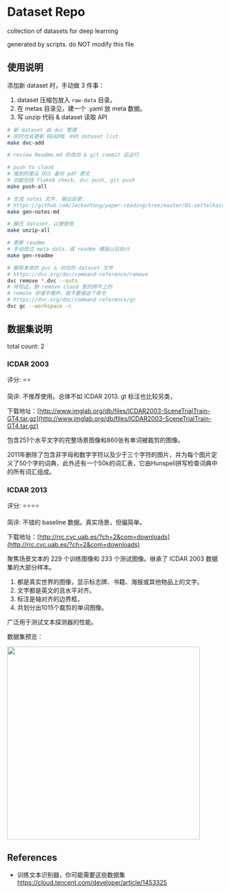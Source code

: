 # Dataset Repo

collection of datasets for deep learning

generated by scripts. do NOT modify this file

## 使用说明

添加新 dataset 时，手动做 3 件事：

1. dataset 压缩包放入 `raw-data` 目录。
2. 在 metas 目录见，建一个 .yaml 放 meta 数据。
3. 写 unzip 代码 & dataset 读取 API

```bash
# 新 dataset 由 dvc 管理
# 同时也会更新 README 中的 dataset list
make dvc-add

# review Readme.md 的改动 & git commit 后运行

# push to cloud
# 推到阿里云 OSS 备份 pdf 原文
# 功能包括 flake8 check, dvc push, git push
make push-all

# 生成 notes 文件. 输出目录:
# https://github.com/JackonYang/paper-reading/tree/master/01-zettelkasten/07-dataset-notes
make gen-notes-md

# 解压 dataset，以便使用
make unzip-all

# 更新 readme
# 手动改过 meta data，或 readme 模版以后执行
make gen-readme

# 删除本地的 pvc & 对应的 dataset 文件
# https://dvc.org/doc/command-reference/remove
dvc remove *.dvc --outs
# 待验证。删 remove cloud 里的用不上的
# remote 存储不爆炸，就不要搞这个命令
# https://dvc.org/doc/command-reference/gc
dvc gc --workspace -c
```

## 数据集说明

total count: 2

### ICDAR 2003

评分: ⭐️⭐️

简评: 不推荐使用。总体不如 ICDAR 2013. gt 标注也比较另类，

下载地址：[http://www.imglab.org/db/files/ICDAR2003-SceneTrialTrain-GT4.tar.gz](http://www.imglab.org/db/files/ICDAR2003-SceneTrialTrain-GT4.tar.gz)

包含251个水平文字的完整场景图像和860张有单词被裁剪的图像。

2011年删除了包含非字母和数字字符以及少于三个字符的图片，并为每个图片定义了50个字的词典，此外还有一个50k的词汇表，它由Hunspell拼写检查词典中的所有词汇组成。




### ICDAR 2013

评分: ⭐️⭐️⭐️⭐️

简评: 不错的 baseline 数据。真实场景，但偏简单。

下载地址：[http://rrc.cvc.uab.es/?ch=2&com=downloads](http://rrc.cvc.uab.es/?ch=2&com=downloads)

聚焦场景文本的 229 个训练图像和 233 个测试图像。继承了 ICDAR 2003 数据集的大部分样本。

1. 都是真实世界的图像，显示标志牌、书籍、海报或其他物品上的文字。
2. 文字都是英文的且水平对齐。
3. 标注是轴对齐的边界框，
4. 共划分出1015个裁剪的单词图像。

广泛用于测试文本探测器的性能。



数据集预览：

<!-- ![preview]( | width=100px) -->


<img src="https://tva1.sinaimg.cn/large/e6c9d24egy1h3cqwd732ij20t50ew75l.jpg" width="450px">

## References

- 训练文本识别器，你可能需要这些数据集 <https://cloud.tencent.com/developer/article/1453325>
